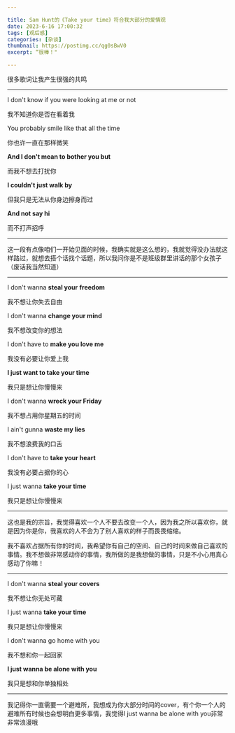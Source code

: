 ```yaml
---

title: Sam Hunt的《Take your time》符合我大部分的爱情观
date: 2023-6-16 17:00:32
tags: [观后感]
categories: [杂谈]
thumbnail: https://postimg.cc/qg0sBwV0
excerpt: “很棒！"

---
```


很多歌词让我产生很强的共鸣



--------------------------------------------------------------------------------------

I don't know if you were looking at me or not

我不知道你是否在看着我

You probably smile like that all the time

你也许一直在那样微笑

**And I don't mean to bother you but**

而我不想去打扰你

**I couldn't just walk by**

但我只是无法从你身边擦身而过

**And not say hi**

而不打声招呼

------------------------------------

这一段有点像咱们一开始见面的时候，我确实就是这么想的，我就觉得没办法就这样路过，就想去搭个话找个话题，所以我问你是不是班级群里讲话的那个女孩子（废话我当然知道）



-------------------

I don't wanna **steal your** **freedom**

我不想让你失去自由

I don't wanna **change your mind**

我不想改变你的想法

I don't have to **make you love me**

我没有必要让你爱上我

**I just want to take your time**

我只是想让你慢慢来

I don't wanna **wreck your Friday**

我不想占用你星期五的时间

I ain't gunna **waste my lies**

我不想浪费我的口舌

I don't have to **take your heart**

我没有必要占据你的心

I just wanna **take your time**

我只是想让你慢慢来

----

这也是我的宗旨，我觉得喜欢一个人不要去改变一个人，因为我之所以喜欢你，就是因为你是你，我喜欢的人不会为了别人喜欢的样子而畏畏缩缩。

我不喜欢占据所有你的时间，我希望你有自己的空间、自己的时间来做自己喜欢的事情。我不想做非常感动你的事情，我所做的是我想做的事情，只是不小心用真心感动了你嘛！



---

I don't wanna **steal your covers**

我不想让你无处可藏

I just wanna **take your time**

我只是想让你慢慢来

I don't wanna go home with you

我不想和你一起回家

**I just wanna be alone with you**

我只是想和你单独相处

---

我记得你一直需要一个避难所，我想成为你大部分时间的cover，有个你一个人的避难所有时候也会想明白更多事情，我觉得I just wanna be alone with you非常非常浪漫哦








